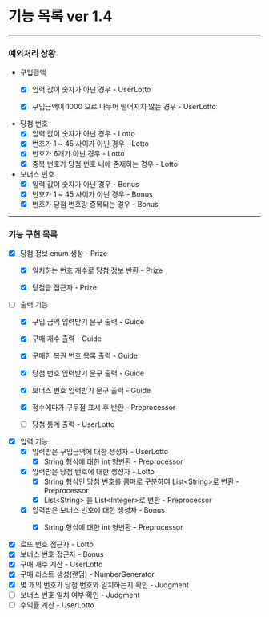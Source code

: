 # 기능 목록 ver 1.4
<hr>

### 예외처리 상황
- 구입금액
  - [x] 입력 값이 숫자가 아닌 경우 - UserLotto
  - [x] 구입금액이 1000 으로 나누어 떨어지지 않는 경우 - UserLotto


- 당첨 번호
  - [x] 입력 값이 숫자가 아닌 경우 - Lotto
  - [x] 번호가 1 ~ 45 사이가 아닌 경우 - Lotto
  - [x] 번호가 6개가 아닌 경우 - Lotto
  - [x] 중복 번호가 당첨 번호 내에 존재하는 경우 - Lotto

- 보너스 번호
  - [x] 입력 값이 숫자가 아닌 경우 - Bonus
  - [x] 번호가 1 ~ 45 사이가 아닌 경우 - Bonus
  - [x] 번호가 당첨 번호랑 중복되는 경우 - Bonus

<hr>

### 기능 구현 목록

- [x] 당첨 정보 enum 생성 - Prize
  - [x] 일치하는 번호 개수로 당첨 정보 반환 - Prize
  - [x] 당첨금 접근자 - Prize


- [ ] 출력 기능
  - [x] 구입 금액 입력받기 문구 출력 - Guide
  - [x] 구매 개수 출력 - Guide
  - [x] 구매한 복권 번호 목록 출력 - Guide
  - [x] 당첨 번호 입력받기 문구 출력 - Guide
  - [x] 보너스 번호 입력받기 문구 출력 - Guide
  - [x] 정수에다가 구두점 표시 후 반환 - Preprocessor
  - [ ] 당첨 통계 출력 - UserLotto


- [x] 입력 기능
  - [x] 입력받은 구입금액에 대한 생성자 - UserLotto
    - [x] String 형식에 대한 int 형변환 - Preprocessor
  - [x] 입력받은 당첨 번호에 대한 생성자 - Lotto
    - [x] String 형식인 당첨 번호를 콤마로 구분하여 List\<String>로 변환 - Preprocessor
    - [x] List\<String> 을 List\<Integer>로 변환 - Preprocessor
  - [x] 입력받은 보너스 번호에 대한 생성자 - Bonus
    - [x] String 형식에 대한 int 형변환 - Preprocessor


- [x] 로또 번호 접근자 - Lotto
- [x] 보너스 번호 접근자 - Bonus
- [x] 구매 개수 계산 - UserLotto
- [x] 구매 리스트 생성(랜덤) - NumberGenerator
- [x] 몇 개의 번호가 당첨 번호와 일치하는지 확인 - Judgment
- [ ] 보너스 번호 일치 여부 확인 - Judgment
- [ ] 수익률 계산 - UserLotto